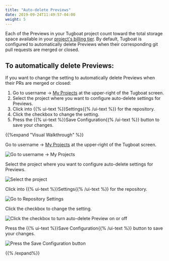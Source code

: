 ```yaml
---
title: "Auto-delete Previews"
date: 2019-09-24T11:49:57-04:00
weight: 5
---
```


Each of the Previews in your Tugboat project count toward the total storage space available in your
[project's billing tier](/tugboat-billing/tugboat-pricing/). By default, Tugboat is configured to automatically delete
Previews when their corresponding git pull requests are merged or closed.

## To automatically delete Previews:

If you want to change the setting to automatically delete Previews when their PRs are merged or closed:

1. Go to username -> [My Projects](https://dashboard.tugboatqa.com/projects) at the upper-right of the Tugboat screen.
2. Select the project where you want to configure auto-delete settings for Previews.
3. Click into {{% ui-text %}}Settings{{% /ui-text %}} for the repository.
4. Click the checkbox to change the setting.
5. Press the {{% ui-text %}}Save Configuration{{% /ui-text %}} button to save your changes.

{{%expand "Visual Walkthrough" %}}

Go to username -> [My Projects](https://dashboard.tugboatqa.com/projects) at the upper-right of the Tugboat screen.

![Go to username -> My Projects](/_images/go-to-user-my-projects.png)

Select the project where you want to configure auto-delete settings for Previews.

![Select the project](/_images/select-a-project.png)

Click into {{% ui-text %}}Settings{{% /ui-text %}} for the repository.

![Go to Repository Settings](/_images/go-to-repository-settings.png)

Click the checkbox to change the setting.

![Click the checkbox to turn auto-delete Preview on or off](/_images/auto-delete-preview-repository-settings.png)

Press the {{% ui-text %}}Save Configuration{{% /ui-text %}} button to save your changes.

![Press the Save Configuration button](/_images/repository-settings-press-save-configuration.png)

{{% /expand%}}
